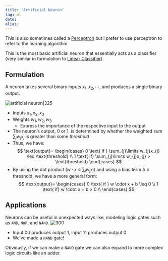 ```yaml
---
title: "Artificial Neuron"
tag: ml
date: 
alias:
---
```


This is also sometimes called a [Perceptron](ML/Perceptron.md) but I prefer to use perceptron to refer to the learning algorithm.

This is the most basic artificial neuron that essentially acts as a classifier (very similar in formulation to [Linear Classifier](ML/Linear%20Classifier.md)).

## Formulation
A neuron takes several binary inputs $x_{1}, x_{2}, \cdots,$ and produces a single binary output.

![artificial neuron|325](ML/attachments/artificial%20neuron.png)

- Inputs $x_{1}, x_{2}, x_{3}$
- Weights $w_{1}, w_{2}, w_{3}$
	- Express the importance of the respective input to the output
- The neuron’s output, $0$ or $1$, is determined by whether the weighted sum $\sum_{j}\limits w_{j}x_{j}$ is greater than some *threshold*
- Thus, we have: 
$$
\text{output}= 
\begin{cases} 
 0 \text{ if } \sum_{j}\limits w_{j}x_{j} \leq \text{threshold} \\
 1 \text{ if} \sum_{j}\limits w_{j}x_{j} > \text{threshold}
\end{cases}
$$
- By using the dot product ($w \cdot x \equiv \sum_{j}\limits w_{j}x_{j}$) and using a bias term $b \equiv \text{threshold}$, we have a more general form: 
$$
\text{output}= 
\begin{cases} 
 0 \text{ if } w \cdot x + b \leq 0 \\
 1 \text{ if} w \cdot x + b > 0 \\
\end{cases}
$$
## Applications
Neurons can be useful in unexpected ways like, modeling logic gates such as `AND`, `NOR`, and `NAND`.
![300](ML/attachments/nand%20neuron.png)

- Input $00$ produces output $1$, input $11$ produces output $0$
- We’ve made a `NAND` gate!

Obviously, if we can make a `NAND` gate we can also expand to more complex logic circuits like an adder. 


